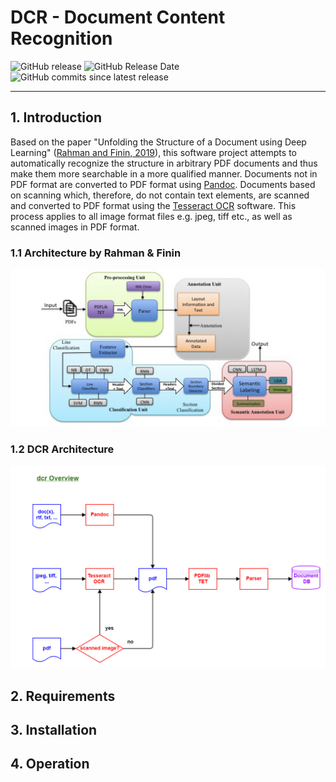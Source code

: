 # DCR - Document Content Recognition

![GitHub release](https://img.shields.io/github/release/KonnexionsGmbH/dcr.svg)
![GitHub Release Date](https://img.shields.io/github/release-date/KonnexionsGmbH/dcr.svg)
![GitHub commits since latest release](https://img.shields.io/github/commits-since/KonnexionsGmbH/dcr/1.0.0.svg)

----

## 1. Introduction

Based on the paper "Unfolding the Structure of a Document using Deep Learning" ([Rahman and Finin, 2019](research.md#Rahman)), this software project attempts to automatically recognize the structure in arbitrary PDF documents and thus make them more searchable in a more qualified manner.
Documents not in PDF format are converted to PDF format using [Pandoc](https://pandoc.org). 
Documents based on scanning which, therefore, do not contain text elements, are scanned and converted to PDF format using the [Tesseract OCR](https://github.com/tesseract-ocr/tesseract) software. 
This process applies to all image format files e.g. jpeg, tiff etc., as well as scanned images in PDF format.  

### 1.1 Architecture by Rahman & Finin

![](img/Screen-Shot-2020-06-03-at-1.45.33-PM.png)

### 1.2 DCR Architecture

![](img/dcr_Overview.png)

## 2. Requirements

## 3. Installation

## 4. Operation
